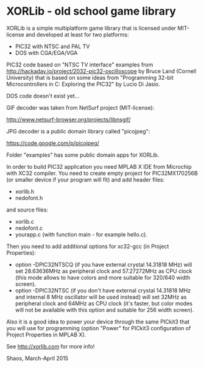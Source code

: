 # XORLib - old school game library

XORLib is a simple multiplatform game library that is licensed under
MIT-license and developed at least for two platforms:

- PIC32 with NTSC and PAL TV
- DOS with CGA/EGA/VGA

PIC32 code based on "NTSC TV interface" examples from
http://hackaday.io/project/2032-pic32-oscilloscope
by Bruce Land (Cornell University) that is based on some ideas from
"Programming 32-bit Microcontrollers in C: Exploring the PIC32"
by Lucio Di Jasio.

DOS code doesn't exist yet...

GIF decoder was taken from NetSurf project (MIT-license):

http://www.netsurf-browser.org/projects/libnsgif/

JPG decoder is a public domain library called "picojpeg":

https://code.google.com/p/picojpeg/

Folder "examples" has some public domain apps for XORLib.

In order to build PIC32 application you need MPLAB X IDE from Microchip
with XC32 compiler. You need to create empty project for PIC32MX170256B
(or smaller device if your program will fit) and add header files:
- xorlib.h
- nedofont.h

and source files:
- xorlib.c
- nedofont.c
- yourapp.c (with function main - for example hello.c).

Then you need to add additional options for xc32-gcc (in Project Properties):
- option -DPIC32NTSCQ (if you have external crystal 14.31818 MHz) will set
28.63636MHz as peripheral clock and 57.27272MHz as CPU clock (this mode
allows to have colors and more suitable for 320/640 width screen).
- option -DPIC32NTSC (if you don't have external crystal 14.31818 MHz and
internal 8 MHz oscillator will be used instead) will set 32MHz as peripheral
clock and 64MHz as CPU clock (it's faster, but color modes will not
be available with this option and suitable for 256 width screen).

Also it is a good idea to power your device through the same PICkit3 that
you will use for programming (option "Power" for PICkit3 configuration of
Project Properties in MPLAB X).

See http://xorlib.com for more info!

Shaos, March-April 2015
